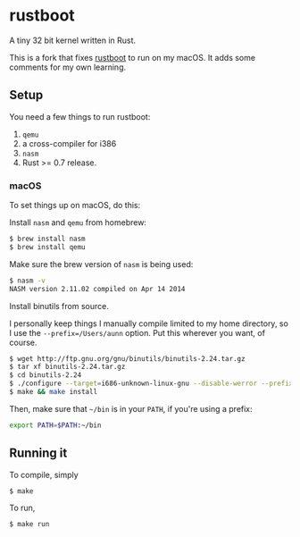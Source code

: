 # rustboot

A tiny 32 bit kernel written in Rust.

This is a fork that fixes [rustboot](https://github.com/charliesome/rustboot) to run on my macOS. It adds some comments for my own learning.

## Setup

You need a few things to run rustboot:

1. `qemu`
2. a cross-compiler for i386
3. `nasm`
4. Rust >= 0.7 release.

### macOS

To set things up on macOS, do this:

Install `nasm` and `qemu` from homebrew:

```bash
$ brew install nasm
$ brew install qemu
```

Make sure the brew version of `nasm` is being used:

```bash
$ nasm -v
NASM version 2.11.02 compiled on Apr 14 2014
```

Install binutils from source.

I personally keep things I manually compile limited to my home directory, so
I use the `--prefix=/Users/aunn` option. Put this wherever you want, of
course.

```bash
$ wget http://ftp.gnu.org/gnu/binutils/binutils-2.24.tar.gz
$ tar xf binutils-2.24.tar.gz
$ cd binutils-2.24
$ ./configure --target=i686-unknown-linux-gnu --disable-werror --prefix=/Users/aunn
$ make && make install
```

Then, make sure that `~/bin` is in your `PATH`, if you're using a prefix:
```bash
export PATH=$PATH:~/bin
```

## Running it

To compile, simply

```bash
$ make
```

To run,

```bash
$ make run
```
